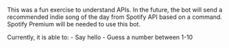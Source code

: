 This was a fun exercise to understand APIs. In the future, the bot will send a recommended indie song of the day from Spotify API based on a command. Spotify Premium will be needed to use this bot.

Currently, it is able to:
	   - Say hello
	   - Guess a number between 1-10